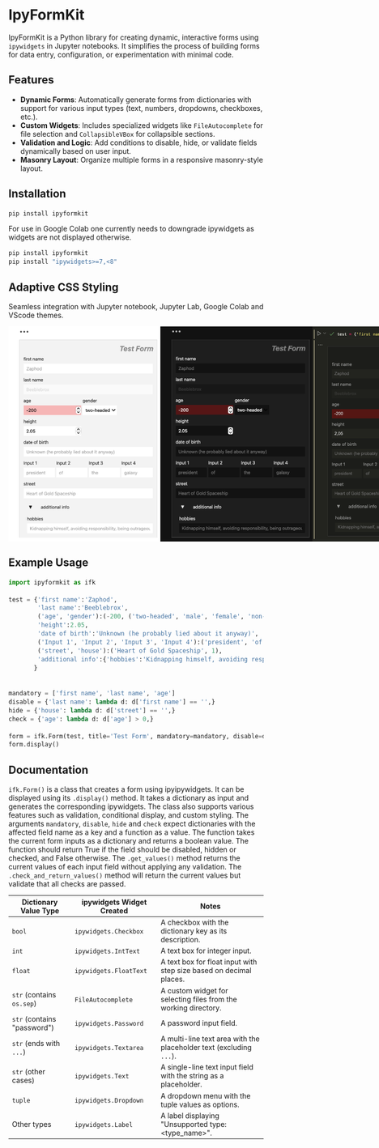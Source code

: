 # IpyFormKit

IpyFormKit is a Python library for creating dynamic, interactive forms using `ipywidgets` in Jupyter notebooks. It simplifies the process of building forms for data entry, configuration, or experimentation with minimal code.

## Features

- **Dynamic Forms**: Automatically generate forms from dictionaries with support for various input types (text, numbers, dropdowns, checkboxes, etc.).
- **Custom Widgets**: Includes specialized widgets like `FileAutocomplete` for file selection and `CollapsibleVBox` for collapsible sections.
- **Validation and Logic**: Add conditions to disable, hide, or validate fields dynamically based on user input.
- **Masonry Layout**: Organize multiple forms in a responsive masonry-style layout.

## Installation
```bash
pip install ipyformkit
```

For use in Google Colab one currently needs to downgrade ipywidgets as widgets are not displayed otherwise.
```bash
pip install ipyformkit
pip install "ipywidgets>=7,<8"
```

## Adaptive CSS Styling

Seamless integration with Jupyter notebook, Jupyter Lab, Google Colab and VScode themes.

<div style="display: flex; justify-content: space-around;">
  <img src="https://raw.githubusercontent.com/RMHoppe/IpyFormKit/refs/heads/main/images/jupyterlab-light.png" alt="Jupyter Lab Light Example" width="300">
  <img src="https://raw.githubusercontent.com/RMHoppe/IpyFormKit/refs/heads/main/images/jupyterlab-dark.png" alt="Jupyter Lab Dark Example" width="300">
  <img src="https://raw.githubusercontent.com/RMHoppe/IpyFormKit/refs/heads/main/images/vscode.png" alt="VSCode Example" width="300">
  <img src="https://raw.githubusercontent.com/RMHoppe/IpyFormKit/refs/heads/main/images/googlecolab.png" alt="Google Colab Example" width="300">
</div>

## Example Usage
```python
import ipyformkit as ifk

test = {'first name':'Zaphod',
        'last name':'Beeblebrox',
        ('age', 'gender'):(-200, ('two-headed', 'male', 'female', 'non-binary')),
        'height':2.05,
        'date of birth':'Unknown (he probably lied about it anyway)',
        ('Input 1', 'Input 2', 'Input 3', 'Input 4'):('president', 'of', 'the', 'galaxy'),
        ('street', 'house'):('Heart of Gold Spaceship', 1),
        'additional info':{'hobbies':'Kidnapping himself, avoiding responsibility, being outrageous',}
       }


mandatory = ['first name', 'last name', 'age']
disable = {'last name': lambda d: d['first name'] == '',}
hide = {'house': lambda d: d['street'] == '',}
check = {'age': lambda d: d['age'] > 0,}

form = ifk.Form(test, title='Test Form', mandatory=mandatory, disable=disable, hide=hide, check=check, max_width=400)
form.display()
```

## Documentation
`ifk.Form()` is a class that creates a form using ipyipywidgets. It can be displayed using its `.display()` method. It takes a dictionary as input and generates the corresponding ipywidgets. The class also supports various features such as validation, conditional display, and custom styling. The arguments `mandatory`, `disable`, `hide` and `check` expect dictionaries with the affected field name as a key and a function as a value. The function takes the current form inputs as a dictionary and returns a boolean value. The function should return True if the field should be disabled, hidden or checked, and False otherwise. The `.get_values()` method returns the current values of each input field without applying any validation. The `.check_and_return_values()` method will return the current values but validate that all checks are passed.

| **Dictionary Value Type**   | **ipywidgets Widget Created**       | **Notes**                                                                |
|-----------------------------|-------------------------------------|--------------------------------------------------------------------------|
| `bool`                      | `ipywidgets.Checkbox`               | A checkbox with the dictionary key as its description.                   |
| `int`                       | `ipywidgets.IntText`                | A text box for integer input.                                            |
| `float`                     | `ipywidgets.FloatText`              | A text box for float input with step size based on decimal places.       |
| `str` (contains `os.sep`)   | `FileAutocomplete`                  | A custom widget for selecting files from the working directory.          |
| `str` (contains "password") | `ipywidgets.Password`               | A password input field.                                                  |
| `str` (ends with `...`)     | `ipywidgets.Textarea`               | A multi-line text area with the placeholder text (excluding `...`).      |
| `str` (other cases)         | `ipywidgets.Text`                   | A single-line text input field with the string as a placeholder.         |
| `tuple`                     | `ipywidgets.Dropdown`               | A dropdown menu with the tuple values as options.                        |
| Other types                 | `ipywidgets.Label`                  | A label displaying "Unsupported type: <type_name>".                      |